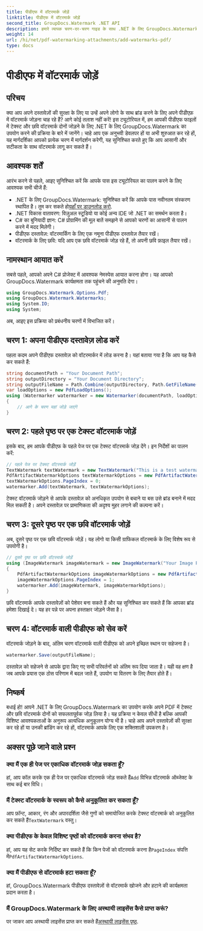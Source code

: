 ```yaml
---
title: पीडीएफ में वॉटरमार्क जोड़ें
linktitle: पीडीएफ में वॉटरमार्क जोड़ें
second_title: GroupDocs.Watermark .NET API
description: हमारे व्यापक चरण-दर-चरण गाइड के साथ .NET के लिए GroupDocs.Watermark का उपयोग करके अपने PDF में टेक्स्ट और छवि वॉटरमार्क जोड़ने का तरीका जानें।
weight: 14
url: /hi/net/pdf-watermarking-attachments/add-watermarks-pdf/
type: docs
---
```

# पीडीएफ में वॉटरमार्क जोड़ें

## परिचय
क्या आप अपने दस्तावेज़ों की सुरक्षा के लिए या उन्हें अपने लोगो के साथ ब्रांड करने के लिए अपने पीडीएफ़ में वॉटरमार्क जोड़ना चाह रहे हैं? आगे कोई तलाश नहीं करें! इस ट्यूटोरियल में, हम आपकी पीडीएफ फाइलों में टेक्स्ट और छवि वॉटरमार्क दोनों जोड़ने के लिए .NET के लिए GroupDocs.Watermark का उपयोग करने की प्रक्रिया के बारे में जानेंगे। चाहे आप एक अनुभवी डेवलपर हों या अभी शुरुआत कर रहे हों, यह मार्गदर्शिका आपको प्रत्येक चरण में मार्गदर्शन करेगी, यह सुनिश्चित करते हुए कि आप आसानी और सटीकता के साथ वॉटरमार्क लागू कर सकते हैं।
## आवश्यक शर्तें
आरंभ करने से पहले, आइए सुनिश्चित करें कि आपके पास इस ट्यूटोरियल का पालन करने के लिए आवश्यक सभी चीजें हैं:
-  .NET के लिए GroupDocs.Watermark: सुनिश्चित करें कि आपके पास नवीनतम संस्करण स्थापित है। तुम कर सकते हो[यहाँ पर डाउनलोड करो](https://releases.groupdocs.com/Watermark/net/).
- .NET विकास वातावरण: विज़ुअल स्टूडियो या कोई अन्य IDE जो .NET का समर्थन करता है।
- C# का बुनियादी ज्ञान: C# प्रोग्रामिंग की मूल बातें समझने से आपको चरणों का आसानी से पालन करने में मदद मिलेगी।
- पीडीएफ दस्तावेज़: वॉटरमार्किंग के लिए एक नमूना पीडीएफ दस्तावेज़ तैयार रखें।
- वॉटरमार्क के लिए छवि: यदि आप एक छवि वॉटरमार्क जोड़ रहे हैं, तो अपनी छवि फ़ाइल तैयार रखें।
## नामस्थान आयात करें
सबसे पहले, आपको अपने C# प्रोजेक्ट में आवश्यक नेमस्पेस आयात करना होगा। यह आपको GroupDocs.Watermark कार्यक्षमता तक पहुंचने की अनुमति देगा।
```csharp
using GroupDocs.Watermark.Options.Pdf;
using GroupDocs.Watermark.Watermarks;
using System.IO;
using System;
```
अब, आइए इस प्रक्रिया को प्रबंधनीय चरणों में विभाजित करें।
## चरण 1: अपना पीडीएफ दस्तावेज़ लोड करें
पहला कदम अपने पीडीएफ दस्तावेज़ को वॉटरमार्कर में लोड करना है। यहां बताया गया है कि आप यह कैसे कर सकते हैं:
```csharp
string documentPath = "Your Document Path";
string outputDirectory = "Your Document Directory";
string outputFileName = Path.Combine(outputDirectory, Path.GetFileName(documentPath));
var loadOptions = new PdfLoadOptions();
using (Watermarker watermarker = new Watermarker(documentPath, loadOptions))
{
    // आगे के चरण यहां जोड़े जाएंगे
}
```
## चरण 2: पहले पृष्ठ पर एक टेक्स्ट वॉटरमार्क जोड़ें
इसके बाद, हम आपके पीडीएफ के पहले पेज पर एक टेक्स्ट वॉटरमार्क जोड़ देंगे। इन निर्देशों का पालन करें:
```csharp
// पहले पेज पर टेक्स्ट वॉटरमार्क जोड़ें
TextWatermark textWatermark = new TextWatermark("This is a test watermark", new Font("Arial", 8));
PdfArtifactWatermarkOptions textWatermarkOptions = new PdfArtifactWatermarkOptions();
textWatermarkOptions.PageIndex = 0;
watermarker.Add(textWatermark, textWatermarkOptions);
```

टेक्स्ट वॉटरमार्क जोड़ने से आपके दस्तावेज़ को अनधिकृत उपयोग से बचाने या बस उसे ब्रांड बनाने में मदद मिल सकती है। अपने दस्तावेज़ पर प्रामाणिकता की अदृश्य मुहर लगाने की कल्पना करें।
## चरण 3: दूसरे पृष्ठ पर एक छवि वॉटरमार्क जोड़ें
अब, दूसरे पृष्ठ पर एक छवि वॉटरमार्क जोड़ें। यह लोगो या किसी ग्राफिकल वॉटरमार्क के लिए विशेष रूप से उपयोगी है।
```csharp
// दूसरे पृष्ठ पर छवि वॉटरमार्क जोड़ें
using (ImageWatermark imageWatermark = new ImageWatermark("Your Image Path"))
{
    PdfArtifactWatermarkOptions imageWatermarkOptions = new PdfArtifactWatermarkOptions();
    imageWatermarkOptions.PageIndex = 1;
    watermarker.Add(imageWatermark, imageWatermarkOptions);
}
```

छवि वॉटरमार्क आपके दस्तावेज़ों को पेशेवर बना सकते हैं और यह सुनिश्चित कर सकते हैं कि आपका ब्रांड हमेशा दिखाई दे। यह हर पन्ने पर अपना हस्ताक्षर जोड़ने जैसा है।
## चरण 4: वॉटरमार्क वाली पीडीएफ को सेव करें
वॉटरमार्क जोड़ने के बाद, अंतिम चरण वॉटरमार्क वाली पीडीएफ को अपने इच्छित स्थान पर सहेजना है।
```csharp
watermarker.Save(outputFileName);
```
दस्तावेज़ को सहेजने से आपके द्वारा किए गए सभी परिवर्तनों को अंतिम रूप दिया जाता है। यही वह क्षण है जब आपके प्रयास एक ठोस परिणाम में बदल जाते हैं, उपयोग या वितरण के लिए तैयार होते हैं।
## निष्कर्ष
बधाई हो! आपने .NET के लिए GroupDocs.Watermark का उपयोग करके अपने PDF में टेक्स्ट और छवि वॉटरमार्क दोनों को सफलतापूर्वक जोड़ लिया है। यह प्रक्रिया न केवल सीधी है बल्कि आपकी विशिष्ट आवश्यकताओं के अनुरूप अत्यधिक अनुकूलन योग्य भी है। चाहे आप अपने दस्तावेज़ों की सुरक्षा कर रहे हों या उनकी ब्रांडिंग कर रहे हों, वॉटरमार्क आपके लिए एक शक्तिशाली उपकरण है।
## अक्सर पूछे जाने वाले प्रश्न
### क्या मैं एक ही पेज पर एकाधिक वॉटरमार्क जोड़ सकता हूँ?
 हां, आप कॉल करके एक ही पेज पर एकाधिक वॉटरमार्क जोड़ सकते हैं`Add` विभिन्न वॉटरमार्क ऑब्जेक्ट के साथ कई बार विधि।
### मैं टेक्स्ट वॉटरमार्क के स्वरूप को कैसे अनुकूलित कर सकता हूँ?
 आप फ़ॉन्ट, आकार, रंग और अपारदर्शिता जैसे गुणों को समायोजित करके टेक्स्ट वॉटरमार्क को अनुकूलित कर सकते हैं`TextWatermark` वस्तु।
### क्या पीडीएफ के केवल विशिष्ट पृष्ठों को वॉटरमार्क करना संभव है?
 हां, आप यह सेट करके निर्दिष्ट कर सकते हैं कि किन पेजों को वॉटरमार्क करना है`PageIndex` संपत्ति में`PdfArtifactWatermarkOptions`.
### क्या मैं पीडीएफ से वॉटरमार्क हटा सकता हूँ?
हां, GroupDocs.Watermark पीडीएफ दस्तावेज़ों से वॉटरमार्क खोजने और हटाने की कार्यक्षमता प्रदान करता है।
### मैं GroupDocs.Watermark के लिए अस्थायी लाइसेंस कैसे प्राप्त करूं?
पर जाकर आप अस्थायी लाइसेंस प्राप्त कर सकते हैं[अस्थायी लाइसेंस पृष्ठ](https://purchase.groupdocs.com/temporary-license/).